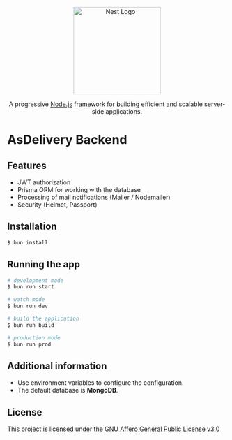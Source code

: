 <p align="center">
  <a href="http://nestjs.com/" target="blank">
    <img src="https://nestjs.com/img/logo-small.svg" width="200" alt="Nest Logo" />
  </a>
</p>
<p align="center">A progressive <a href="http://nodejs.org" target="_blank">Node.js</a> framework for building efficient and scalable server-side applications.</p>

# AsDelivery Backend

## Features

- JWT authorization
- Prisma ORM for working with the database
- Processing of mail notifications (Mailer / Nodemailer)
- Security (Helmet, Passport)

## Installation

```bash
$ bun install
```

## Running the app

```bash
# development mode
$ bun run start

# watch mode
$ bun run dev

# build the application
$ bun run build

# production mode
$ bun run prod
```

## Additional information

- Use environment variables to configure the configuration.
- The default database is **MongoDB**.

## License

This project is licensed under the [GNU Affero General Public License v3.0](../LICENSE)

